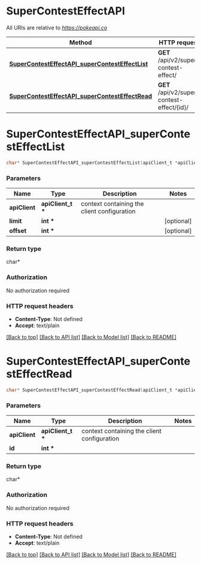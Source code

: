 # SuperContestEffectAPI

All URIs are relative to *https://pokeapi.co*

Method | HTTP request | Description
------------- | ------------- | -------------
[**SuperContestEffectAPI_superContestEffectList**](SuperContestEffectAPI.md#SuperContestEffectAPI_superContestEffectList) | **GET** /api/v2/super-contest-effect/ | 
[**SuperContestEffectAPI_superContestEffectRead**](SuperContestEffectAPI.md#SuperContestEffectAPI_superContestEffectRead) | **GET** /api/v2/super-contest-effect/{id}/ | 


# **SuperContestEffectAPI_superContestEffectList**
```c
char* SuperContestEffectAPI_superContestEffectList(apiClient_t *apiClient, int limit, int offset);
```

### Parameters
Name | Type | Description  | Notes
------------- | ------------- | ------------- | -------------
**apiClient** | **apiClient_t \*** | context containing the client configuration |
**limit** | **int \*** |  | [optional] 
**offset** | **int \*** |  | [optional] 

### Return type

char*



### Authorization

No authorization required

### HTTP request headers

 - **Content-Type**: Not defined
 - **Accept**: text/plain

[[Back to top]](#) [[Back to API list]](../README.md#documentation-for-api-endpoints) [[Back to Model list]](../README.md#documentation-for-models) [[Back to README]](../README.md)

# **SuperContestEffectAPI_superContestEffectRead**
```c
char* SuperContestEffectAPI_superContestEffectRead(apiClient_t *apiClient, int id);
```

### Parameters
Name | Type | Description  | Notes
------------- | ------------- | ------------- | -------------
**apiClient** | **apiClient_t \*** | context containing the client configuration |
**id** | **int \*** |  | 

### Return type

char*



### Authorization

No authorization required

### HTTP request headers

 - **Content-Type**: Not defined
 - **Accept**: text/plain

[[Back to top]](#) [[Back to API list]](../README.md#documentation-for-api-endpoints) [[Back to Model list]](../README.md#documentation-for-models) [[Back to README]](../README.md)

